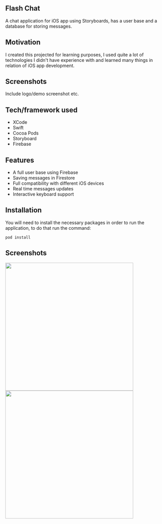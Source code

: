 ## Flash Chat
A chat application for iOS app using Storyboards, has a user base and a database for storing messages.

## Motivation
I created this projected for learning purposes, I used quite a lot of technologies I didn't have experience with and learned many things in relation of iOS app development.
 
## Screenshots
Include logo/demo screenshot etc.

## Tech/framework used
- XCode
- Swift
- Cocoa Pods
- Storyboard
- Firebase

## Features
- A full user base using Firebase
- Saving messages in Firestore
- Full compatibility with different iOS devices
- Real time messages updates
- Interactive keyboard support

## Installation
You will need to install the necessary packages in order to run the application, to do that run the command:
```
pod install
```
## Screenshots
 <img src="https://i.ibb.co/HhqbrLz/welcome-screen.png" height=400>
 <img src="https://i.ibb.co/ZV1P2g8/chat-screen.png" height=400>

